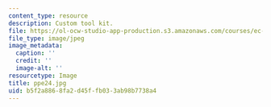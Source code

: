 ```yaml
---
content_type: resource
description: Custom tool kit.
file: https://ol-ocw-studio-app-production.s3.amazonaws.com/courses/ec-s06-design-for-demining-spring-2007/b5f2a8868fa2d45ffb033ab98b7738a4_ppe24.jpg
file_type: image/jpeg
image_metadata:
  caption: ''
  credit: ''
  image-alt: ''
resourcetype: Image
title: ppe24.jpg
uid: b5f2a886-8fa2-d45f-fb03-3ab98b7738a4
---
```

